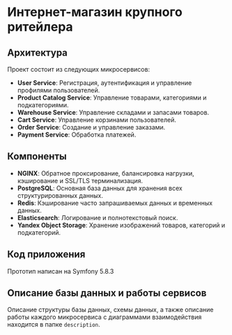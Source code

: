 # Интернет-магазин крупного ритейлера

## Архитектура

Проект состоит из следующих микросервисов:
- **User Service**: Регистрация, аутентификация и управление профилями пользователей.
- **Product Catalog Service**: Управление товарами, категориями и подкатегориями.
- **Warehouse Service**: Управление складами и запасами товаров.
- **Cart Service**: Управление корзинами пользователей.
- **Order Service**: Создание и управление заказами.
- **Payment Service**: Обработка платежей.

## Компоненты

- **NGINX**: Обратное проксирование, балансировка нагрузки, кэширование и SSL/TLS терминализация.
- **PostgreSQL**: Основная база данных для хранения всех структурированных данных.
- **Redis**: Кэширование часто запрашиваемых данных и временных данных.
- **Elasticsearch**: Логирование и полнотекстовый поиск.
- **Yandex Object Storage**: Хранение изображений товаров, категорий и подкатегорий.

## Код приложения

Прототип написан на Symfony 5.8.3

## Описание базы данных и работы сервисов

Описание структуры базы данных, схемы данных, а также описание работы каждого микросервиса с диаграммами взаимодействия находится в папке `description`.